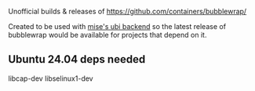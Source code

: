 Unofficial builds & releases of https://github.com/containers/bubblewrap/

Created to be used with [mise's ubi backend](https://mise.jdx.dev/dev-tools/backends/ubi.html) so
the latest release of bubblewrap would be available for projects that depend on it.

## Ubuntu 24.04 deps needed

libcap-dev libselinux1-dev
